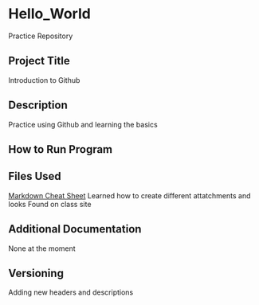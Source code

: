 # Hello_World
Practice Repository
## Project Title
Introduction to Github
## Description
Practice using Github and learning the basics
## How to Run Program
## Files Used
[Markdown Cheat Sheet](http://www.markdownguide.org/cheat-sheet/)
Learned how to create different attatchments and looks
Found on class site
## Additional Documentation
None at the moment
## Versioning
Adding new headers and descriptions
